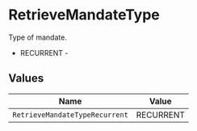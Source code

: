 # RetrieveMandateType

Type of mandate.
* RECURRENT - 


## Values

| Name                           | Value                          |
| ------------------------------ | ------------------------------ |
| `RetrieveMandateTypeRecurrent` | RECURRENT                      |